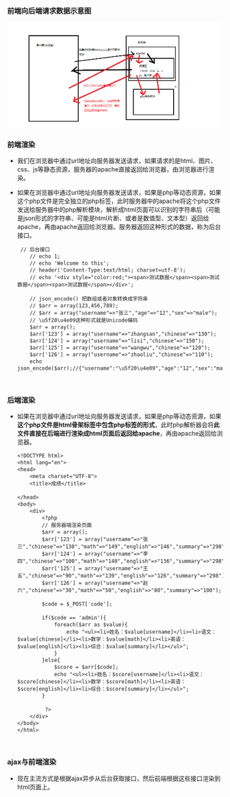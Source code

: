 ### 前端向后端请求数据示意图

![](./images/前端与后端数据请求关系.png)

### 前端渲染

- 我们在浏览器中通过url地址向服务器发送请求，如果请求的是html、图片、css、js等静态资源，服务器的apache直接返回给浏览器，由浏览器进行渲染。

- 如果在浏览器中通过url地址向服务器发送请求，如果是php等动态资源，如果这个php文件是完全独立的php标签，此时服务器中的apache将这个php文件发送给服务器中的php解析模块，解析成html页面可以识别的字符串后（可能是json形式的字符串、可能是html片断、或者是数值型、文本型）返回给apache，再由apache返回给浏览器。服务器返回这种形式的数据，称为后台接口。

  ~~~
   // 后台接口
      // echo 1;
      // echo 'Welcome to this';
      // header('Content-Type:text/html; charset=utf-8');
      // echo '<div style="color:red;"><span>测试数据</span><span>测试数据</span><span>测试数据</span></div>';

      // json_encode() 把数组或者对象转换成字符串
      // $arr = array(123,456,789);
      // $arr = array("username"=>"张三","age"=>"12","sex"=>"male");
      // \u5f20\u4e09这种形式就是Unicode编码
      $arr = array();
      $arr['123'] = array("username"=>"zhangsan","chinese"=>"130");
      $arr['124'] = array("username"=>"lisi","chinese"=>"150");
      $arr['125'] = array("username"=>"wangwu","chinese"=>"120");
      $arr['126'] = array("username"=>"zhaoliu","chinese"=>"110");
      echo json_encode($arr);//{"username":"\u5f20\u4e09","age":"12","sex":"male"}
  ~~~

  ​

### 后端渲染

- 如果在浏览器中通过url地址向服务器发送请求，如果是php等动态资源，如果**这个php文件是html骨架标签中包含php标签的形式**，此时php解析器会将**此文件直接在后端进行渲染成html页面后返回给apache**，再由apache返回给浏览器。

  ~~~
  <!DOCTYPE html>
  <html lang="en">
  <head>
      <meta charset="UTF-8">
      <title>成绩</title>

  </head>
  <body>
      <div>
          <?php 
          // 服务器端渲染页面
          $arr = array();
          $arr['123'] = array("username"=>"张三","chinese"=>"130","math"=>"149","english"=>"146","summary"=>"298");
          $arr['124'] = array("username"=>"李四","chinese"=>"100","math"=>"140","english"=>"136","summary"=>"298");
          $arr['125'] = array("username"=>"王五","chinese"=>"90","math"=>"139","english"=>"126","summary"=>"298");
          $arr['126'] = array("username"=>"赵六","chinese"=>"30","math"=>"50","english"=>"80","summary"=>"100");

          $code = $_POST['code'];

          if($code == 'admin'){
              foreach($arr as $value){
                  echo "<ul><li>姓名：$value[username]</li><li>语文：$value[chinese]</li><li>数学：$value[math]</li><li>英语：$value[english]</li><li>综合：$value[summary]</li></ul>";
              }
          }else{
              $score = $arr[$code];
              echo "<ul><li>姓名：$score[username]</li><li>语文：$score[chinese]</li><li>数学：$score[math]</li><li>英语：$score[english]</li><li>综合：$score[summary]</li></ul>";
          }
          
           ?>
      </div>
  </body>
  </html>
  ~~~

  ​

### ajax与前端渲染

- 现在主流方式是根据ajax异步从后台获取接口，然后前端根据这些接口渲染到html页面上。

